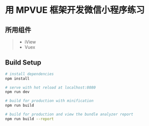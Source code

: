 # 用 MPVUE 框架开发微信小程序练习

## 所用组件

> *   iView
> *   Vuex

## Build Setup

```bash
# install dependencies
npm install

# serve with hot reload at localhost:8080
npm run dev

# build for production with minification
npm run build

# build for production and view the bundle analyzer report
npm run build --report
```
